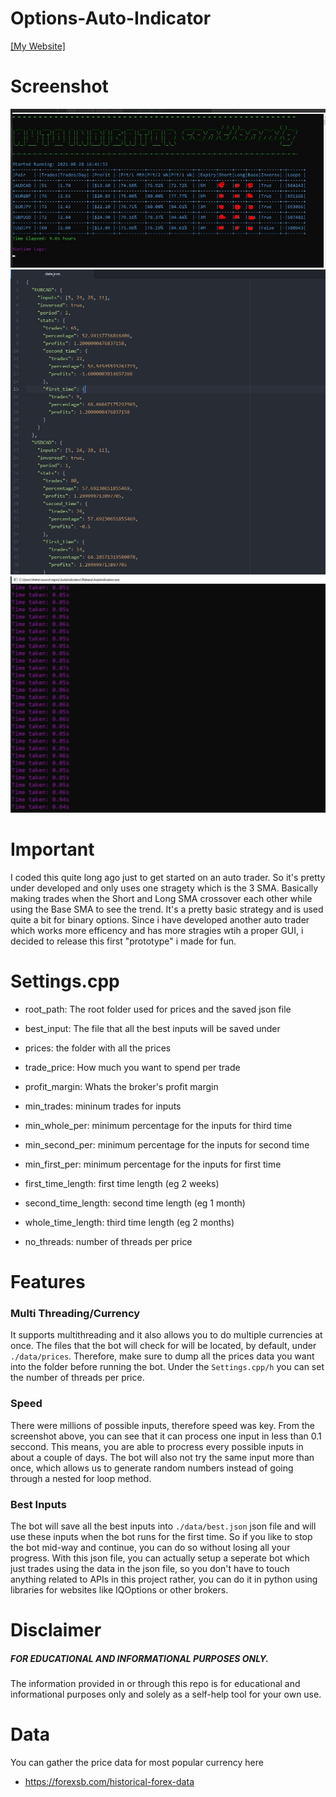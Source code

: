 # Options-Auto-Indicator
[[My Website]](https://mitsuzi.xyz/)

# Screenshot
![ScreenShot](https://github.com/ContionMig/Options-Auto-Indicator/blob/main/docs/demo.png)
![ScreenShot2](https://github.com/ContionMig/Options-Auto-Indicator/blob/main/docs/output.jpg)
![ScreenShot3](https://github.com/ContionMig/Options-Auto-Indicator/blob/main/docs/time.jpg)

# Important
I coded this quite long ago just to get started on an auto trader. So it's pretty under developed and only uses one stragety which is the 3 SMA. Basically making trades when the Short and Long SMA crossover each other while using the Base SMA to see the trend. It's a pretty basic strategy and is used quite a bit for binary options. Since i have developed another auto trader which works more efficency and has more stragies wtih a proper GUI, i decided to release this first "prototype" i made for fun. 

# Settings.cpp
- root_path: The root folder used for prices and the saved json file
- best_input: The file that all the best inputs will be saved under
- prices: the folder with all the prices

- trade_price: How much you want to spend per trade
- profit_margin: Whats the broker's profit margin

- min_trades: mininum trades for inputs
- min_whole_per: minimum percentage for the inputs for third time
- min_second_per: minimum percentage for the inputs for second time
- min_first_per: minimum percentage for the inputs for first time

- first_time_length: first time length (eg 2 weeks)
- second_time_length: second time length (eg 1 month)
- whole_time_length: third time length (eg 2 months)

- no_threads: number of threads per price

# Features

### Multi Threading/Currency
It supports multithreading and it also allows you to do multiple currencies at once. The files that the bot will check for will be located, by default, under ```./data/prices```. Therefore, make sure to dump all the prices data you want into the folder before running the bot. Under the ```Settings.cpp/h``` you can set the number of threads per price. 

### Speed
There were millions of possible inputs, therefore speed was key. From the screenshot above, you can see that it can process one input in less than 0.1 seccond. This means, you are able to procress every possible inputs in about a couple of days. The bot will also not try the same input more than once, which allows us to generate random numbers instead of going through a nested for loop method. 

### Best Inputs
The bot will save all the best inputs into ```./data/best.json``` json file and will use these inputs when the bot runs for the first time. So if you like to stop the bot mid-way and continue, you can do so without losing all your progress. With this json file, you can actually setup a seperate bot which just trades using the data in the json file, so you don't have to touch anything related to APIs in this project rather, you can do it in python using libraries for websites like IQOptions or other brokers.

# Disclaimer
##### FOR EDUCATIONAL AND INFORMATIONAL PURPOSES ONLY.
The information provided in or through this repo is for educational and informational purposes only and solely as a self-help tool for your own use.

# Data
You can gather the price data for most popular currency here
- https://forexsb.com/historical-forex-data
